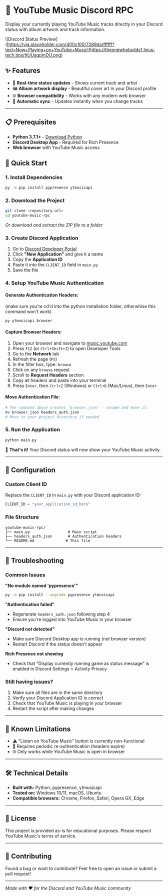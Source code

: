 # 🎵 YouTube Music Discord RPC

Display your currently playing YouTube Music tracks directly in your Discord status with album artwork and track information.

![Discord Status Preview]([https://via.placeholder.com/400x100/7289da/ffffff?text=Now+Playing+on+YouTube+Music](https://theonewhobuilds1.linus-tech.tips/ttUUaqpmDU.png)

## ✨ Features

- 🎵 **Real-time status updates** - Shows current track and artist
- 🖼️ **Album artwork display** - Beautiful cover art in your Discord profile
- 🌐 **Browser compatibility** - Works with any modern web browser
- 🔄 **Automatic sync** - Updates instantly when you change tracks

---

## 📋 Prerequisites

- **Python 3.7.1+** - [Download Python](https://www.python.org/downloads/)
- **Discord Desktop App** - Required for Rich Presence
- **Web browser** with YouTube Music access

## 🚀 Quick Start

### 1. Install Dependencies
```bash
py -m pip install pypresence ytmusicapi
```

### 2. Download the Project
```bash
git clone <repository-url>
cd youtube-music-rpc
```
*Or download and extract the ZIP file to a folder*

### 3. Create Discord Application
1. Go to [Discord Developer Portal](https://discord.com/developers/applications)
2. Click **"New Application"** and give it a name
3. Copy the **Application ID**
4. Paste it into the `CLIENT_ID` field in `main.py`
5. Save the file

### 4. Setup YouTube Music Authentication

#### Generate Authentication Headers:
(make sure you're cd'd into the python installation folder, otherwhise this command won't work)
```bash
py ytmusicapi browser
```

#### Capture Browser Headers:
1. Open your browser and navigate to [music.youtube.com](https://music.youtube.com)
2. Press `F12` (or `Ctrl+Shift+I`) to open Developer Tools
3. Go to the **Network** tab
4. Refresh the page (`F5`)
5. In the filter box, type: `browse`
6. Click on any `browse` request
7. Scroll to **Request Headers** section
8. Copy all headers and paste into your terminal
9. Press `Enter`, then `Ctrl+Z` (Windows) or `Ctrl+D` (Mac/Linux), then `Enter`

#### Move Authentication File:
```bash
# The command above creates 'browser.json' - rename and move it:
mv browser.json headers_auth.json
# Move to your project directory if needed
```

### 5. Run the Application
```bash
python main.py
```

🎉 **That's it!** Your Discord status will now show your YouTube Music activity.

---

## 🔧 Configuration

### Custom Client ID
Replace the `CLIENT_ID` in `main.py` with your Discord application ID:
```python
CLIENT_ID = "your_application_id_here"
```

### File Structure
```
youtube-music-rpc/
├── main.py                 # Main script
├── headers_auth.json       # Authentication headers
└── README.md              # This file
```

---

## 🐛 Troubleshooting

### Common Issues

**"No module named 'pypresence'"**
```bash
py -m pip install --upgrade pypresence ytmusicapi
```

**"Authentication failed"**
- Regenerate `headers_auth.json` following step 4
- Ensure you're logged into YouTube Music in your browser

**"Discord not detected"**
- Make sure Discord Desktop app is running (not browser version)
- Restart Discord if the status doesn't appear

**Rich Presence not showing**
- Check that "Display currently running game as status message" is enabled in Discord Settings > Activity Privacy

### Still having issues?
1. Make sure all files are in the same directory
2. Verify your Discord Application ID is correct
3. Check that YouTube Music is playing in your browser
4. Restart the script after making changes

---

## 📝 Known Limitations

- ⚠️ "Listen on YouTube Music" button is currently non-functional
- 🔄 Requires periodic re-authentication (headers expire)
- 🌐 Only works while YouTube Music is open in browser

---

## 🛠️ Technical Details

- **Built with:** Python, pypresence, ytmusicapi
- **Tested on:** Windows 10/11, macOS, Ubuntu
- **Compatible browsers:** Chrome, Firefox, Safari, Opera GX, Edge

---

## 📄 License

This project is provided as-is for educational purposes. Please respect YouTube Music's terms of service.

---

## 🤝 Contributing

Found a bug or want to contribute? Feel free to open an issue or submit a pull request!

---

*Made with ❤️ for the Discord and YouTube Music community*
